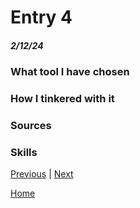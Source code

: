 # Entry 4
##### 2/12/24

### What tool I have chosen

### How I tinkered with it

### Sources

### Skills

[Previous](entry03.md) | [Next](entry05.md)

[Home](../README.md)
